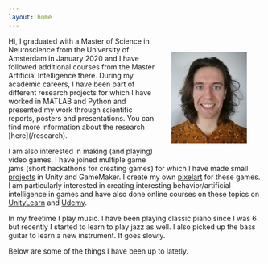 ```yaml
---
layout: home
---
```

<img src="/assets/icons/self.jpg" style="float:right;width:150px;margin:30px">
Hi, I graduated with a Master of Science in Neuroscience from the University of Amsterdam in January 2020 and I have followed additional courses from the Master Artificial Intelligence there. During my academic careers, I have been part of different research projects for which I have worked in MATLAB and Python and presented my work through scientific reports, posters and presentations. You can find more information about the research [here](/research). 

I am also interested in making (and playing) video games. I have joined multiple game jams (short hackathons for creating games) for which I have made small [projects](/gamedev) in Unity and GameMaker. I create my own [pixelart](/pixelart) for these games. I am particularly interested in creating interesting behavior/artificial intelligence in games and have also done online courses on these topics on [UnityLearn](https://unity.com/learn) and [Udemy](https://www.udemy.com/). 

In my freetime I play music. I have been playing classic piano since I was 6 but recently I started to learn to play jazz as well. I also picked up the bass guitar to learn a new instrument. It goes slowly. 

Below are some of the things I have been up to latetly. 